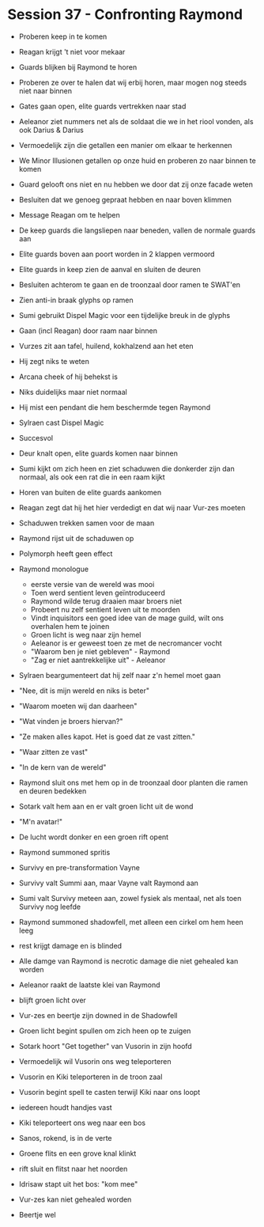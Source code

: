 # Session 37 - Confronting Raymond

- Proberen keep in te komen
- Reagan krijgt 't niet voor mekaar

- Guards blijken bij Raymond te horen
- Proberen ze over te halen dat wij erbij horen, maar mogen nog steeds niet naar binnen

- Gates gaan open, elite guards vertrekken naar stad
- Aeleanor ziet nummers net als de soldaat die we in het riool vonden, als ook Darius & Darius
- Vermoedelijk zijn die getallen een manier om elkaar te herkennen

- We Minor Illusionen getallen op onze huid en proberen zo naar binnen te komen
- Guard gelooft ons niet en nu hebben we door dat zij onze facade weten

- Besluiten dat we genoeg gepraat hebben en naar boven klimmen
- Message Reagan om te helpen

- De keep guards die langsliepen naar beneden, vallen de normale guards aan
- Elite guards boven aan poort worden in 2 klappen vermoord

- Elite guards in keep zien de aanval en sluiten de deuren
- Besluiten achterom te gaan en de troonzaal door ramen te SWAT'en
- Zien anti-in braak glyphs op ramen
- Sumi gebruikt Dispel Magic voor een tijdelijke breuk in de glyphs
- Gaan (incl Reagan) door raam naar binnen

- Vurzes zit aan tafel, huilend, kokhalzend aan het eten
- Hij zegt niks te weten
- Arcana cheek of hij behekst is
- Niks duidelijks maar niet normaal

- Hij mist een pendant die hem beschermde tegen Raymond
- Sylraen cast Dispel Magic
- Succesvol

- Deur knalt open, elite guards komen naar binnen
- Sumi kijkt om zich heen en ziet schaduwen die donkerder zijn dan normaal, als ook een rat die in een raam kijkt

- Horen van buiten de elite guards aankomen
- Reagan zegt dat hij het hier verdedigt en dat wij naar Vur-zes moeten

- Schaduwen trekken samen voor de maan
- Raymond rijst uit de schaduwen op

- Polymorph heeft geen effect

- Raymond monologue
    - eerste versie van de wereld was mooi
    - Toen werd sentient leven geïntroduceerd
    - Raymond wilde terug draaien maar broers niet
    - Probeert nu zelf sentient leven uit te moorden
    - Vindt inquisitors een goed idee van de mage guild, wilt ons overhalen hem te joinen
    - Groen licht is weg naar zijn hemel
    - Aeleanor is er geweest toen ze met de necromancer vocht
    - "Waarom ben je niet gebleven" - Raymond
    - "Zag er niet aantrekkelijke uit" - Aeleanor

- Sylraen beargumenteert dat hij zelf naar z'n hemel moet gaan
- "Nee, dit is mijn wereld en niks is beter"
- "Waarom moeten wij dan daarheen"

- "Wat vinden je broers hiervan?"
- "Ze maken alles kapot. Het is goed dat ze vast zitten."
- "Waar zitten ze vast"
- "In de kern van de wereld"

- Raymond sluit ons met hem op in de troonzaal door planten die ramen en deuren bedekken

- Sotark valt hem aan en er valt groen licht uit de wond
- "M'n avatar!"

- De lucht wordt donker en een groen rift opent
- Raymond summoned spritis
- Survivy en pre-transformation Vayne
- Survivy valt Summi aan, maar Vayne valt Raymond aan

- Sumi valt Survivy meteen aan, zowel fysiek als mentaal, net als toen Survivy nog leefde

- Raymond summoned shadowfell, met alleen een cirkel om hem heen leeg
- rest krijgt damage en is blinded

- Alle damge van Raymond is necrotic damage die niet gehealed kan worden

- Aeleanor raakt de laatste klei van Raymond
- blijft groen licht over
- Vur-zes en beertje zijn downed in de Shadowfell

- Groen licht begint spullen om zich heen op te zuigen
- Sotark hoort "Get together" van Vusorin in zijn hoofd
- Vermoedelijk wil Vusorin ons weg teleporteren

- Vusorin en Kiki teleporteren in de troon zaal
- Vusorin begint spell te casten terwijl Kiki naar ons loopt

- iedereen houdt handjes vast
- Kiki teleporteert ons weg naar een bos

- Sanos, rokend, is in de verte
- Groene flits en een grove knal klinkt
- rift sluit en flitst naar het noorden

- Idrisaw stapt uit het bos: "kom mee"
- Vur-zes kan niet gehealed worden
- Beertje wel
